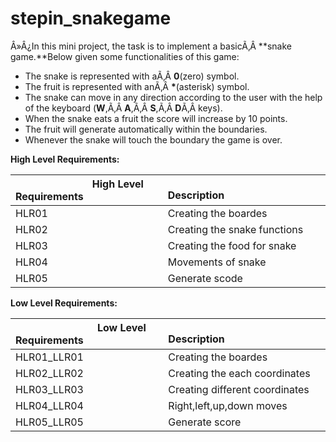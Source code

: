 # stepin_snakegame
Â»Â¿In this mini project, the task is to implement a basicÃ‚Â **snake game.**Below given some functionalities of this game:

- The snake is represented with aÃ‚Â **0**(zero) symbol.
- The fruit is represented with anÃ‚Â **\***(asterisk) symbol.
- The snake can move in any direction according to the user with the help of the keyboard (**W**,Ã‚Â **A**,Ã‚Â **S**,Ã‚Â **D**Ã‚Â keys).
- When the snake eats a fruit the score will increase by 10 points.
- The fruit will generate automatically within the boundaries.
- Whenever the snake will touch the boundary the game is over.


**High Level Requirements:**

|`               `**High Level Requirements**|`                                 `**Description**|
| :- | :- |
|HLR01|Creating the boardes|
|HLR02|Creating the snake functions|
|HLR03|Creating the food for snake|
|HLR04|Movements of snake|
|HLR05|Generate scode|

**Low Level Requirements:**

|`                `**Low Level Requirements**|`                             `**Description**|
| :- | :- |
|HLR01\_LLR01|Creating the boardes|
|HLR02\_LLR02|Creating the each coordinates|
|HLR03\_LLR03|Creating different coordinates|
|HLR04\_LLR04|Right,left,up,down moves|
|HLR05\_LLR05|Generate score|


